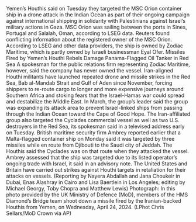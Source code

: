 Yemen’s Houthis said on Tuesday they targeted the MSC Orion container ship in a drone attack in the Indian Ocean as part of their ongoing campaign against international shipping in solidarity with Palestinians against Israel’s military actions in Gaza.
MSC Orion was sailing between the ports in Sines, Portugal and Salalah, Oman, according to LSEG data.
Reuters found conflicting information about the registered owner of the MSC Orion. According to LSEG and other data providers, the ship is owned by Zodiac Maritime, which is partly owned by Israeli businessman Eyal Ofer.
Missiles Fired by Yemen’s Houthi Rebels Damage Panama-Flagged Oil Tanker in Red Sea
A spokesman for the public relations firm representing Zodiac Maritime, however, said the company has never owned the vessel.
Iran-aligned Houthi militants have launched repeated drone and missile strikes in the Red Sea, Bab al-Mandab Strait and Gulf of Aden since November, forcing shippers to re-route cargo to longer and more expensive journeys around Southern Africa and stoking fears that the Israel-Hamas war could spread and destabilize the Middle East.
In March, the group’s leader said the group was expanding its attack area to prevent Israel-linked ships from passing through the Indian Ocean toward the Cape of Good Hope.
The Iran-affiliated group also targeted the Cyclades commercial vessel as well as two U.S. destroyers in the Red Sea, its spokesman said in a televised address early on Tuesday.
British maritime security firm Ambrey reported earlier that a Malta-flagged container ship on Monday said it was targeted by three missiles while en route from Djibouti to the Saudi city of Jeddah. The Houthis said the Cyclades was on that route when they attacked the vessel.
Ambrey assessed that the ship was targeted due to its listed operator’s ongoing trade with Israel, it said in an advisory note.
The United States and Britain have carried out strikes against Houthi targets in retaliation for their attacks on vessels.
(Reporting by Nayera Abdallah and Jana Choukeir in Dubai, Enas Alashray in Cairo and Lisa Baertlein in Los Angeles; editing by Michael Georgy, Toby Chopra and Matthew Lewis)
Photograph: In this photo provided by the UK Ministry of Defence (MoD), members of the HMS Diamond’s Bridge team shoot down a missile fired by the Iranian-backed Houthis from Yemen, on Wednesday, April 24, 2024. (LPhot Chris Sellars/MoD Crown via AP)